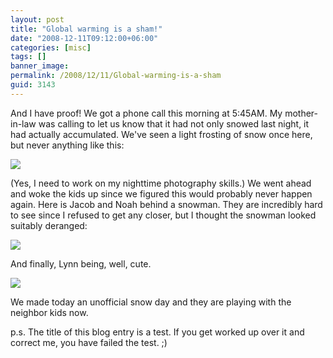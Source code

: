```yaml
---
layout: post
title: "Global warming is a sham!"
date: "2008-12-11T09:12:00+06:00"
categories: [misc]
tags: []
banner_image: 
permalink: /2008/12/11/Global-warming-is-a-sham
guid: 3143
---
```


And I have proof! We got a phone call this morning at 5:45AM. My mother-in-law was calling to let us know that it had not only snowed last night, it had actually accumulated. We've seen a light frosting of snow once here, but never anything like this:

<img src="https://static.raymondcamden.com/images//blank.jpg">

(Yes, I need to work on my nighttime photography skills.) We went ahead and woke the kids up since we figured this would probably never happen again. Here is Jacob and Noah behind a snowman. They are incredibly hard to see since I refused to get any closer, but I thought the snowman looked suitably deranged:

<img src="https://static.raymondcamden.com/images/cfjedi//jacobnoah.jpg">

And finally, Lynn being, well, cute.

<img src="https://static.raymondcamden.com/images/cfjedi//lynn.jpg">

We made today an unofficial snow day and they are playing with the neighbor kids now. 

p.s. The title of this blog entry is a test. If you get worked up over it and correct me, you have failed the test. ;)